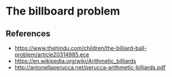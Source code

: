 # The billboard problem

## References
  - https://www.thehindu.com/children/the-billiard-ball-problem/article20314985.ece
  - https://en.wikipedia.org/wiki/Arithmetic_billiards
  - http://antonellaperucca.net/perucca-arithmetic-billiards.pdf